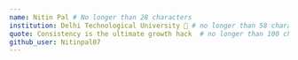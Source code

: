 ```yaml
---
name: Nitin Pal # No longer than 28 characters
institution: Delhi Technological University 🚩 # no longer than 58 characters
quote: Consistency is the ultimate growth hack  # no longer than 100 characters, avoid using quotes(") to guarantee the format remains the same.
github_user: Nitinpal07
---
```


